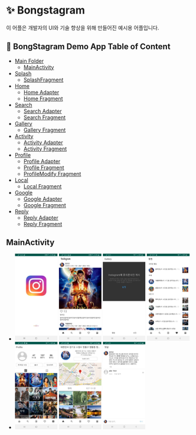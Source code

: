 # ✨ Bongstagram

이 어플은 개발자의 UI와 기술 향상을 위해 만들어진 예시용 어플입니다.

## 🚀 BongStagram Demo App Table of Content
- [Main Folder](#Main-Folder)
    - [MainActivity](#MainActivity)
- [Splash](#Splash)
    - [SplashFragment](#Splash-Fragment)
- [Home](#Home)
    - [Home Adapter](#Home-Adapter)
    - [Home Fragment](#Home-Fragment)
- [Search](#Search)
    - [Search Adapter](#Search-Adapter)
    - [Search Fragment](#Search-Fragment)
- [Gallery](#Gallery)
    - [Gallery Fragment](#Gallery-Fragment)
- [Activity](#Activity)
    - [Activity Adapter](#Activity-Adapter)
    - [Activity Fragment](#Activity-Fragment)
- [Profile](#Profile)
    - [Profile Adapter](#Profile-Adapter)
    - [Profile Fragment](#Profile-Fragment)
    - [ProfileModify Fragment](#ProfileModify-Fragment)
- [Local](#Local)
    - [Local Fragment](#Local-Fragment)
- [Google](#Google)
    - [Google Adapter](#Google-Adapter)
    - [Google Fragment](#Google-Fragment)
- [Reply](#Reply)
    - [Reply Adapter](#Reply-Adapter)
    - [Reply Fragment](#Reply-Fragment)

## MainActivity

- <img src="doc/demo_1_splash.jpg" width="24%"> <img src="doc/demo_2_home.jpg" width="24%"> <img src="doc/demo_3_gallery.jpg" width="24%"> <img src="doc/demo_4_activity.jpg" width="24%">
- <img src="doc/demo_5_profile.jpg" width="24%"> <img src="doc/demo_6_map.jpg" width="24%"> <img src="doc/demo_7_reply.jpg" width="24%">
